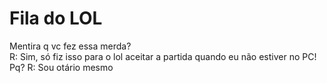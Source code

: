 <h1>Fila do LOL</h1>
Mentira q vc fez essa merda?
<br>
R: Sim, só fiz isso para o lol aceitar a partida quando eu não estiver no PC!
Pq?
R: Sou otário mesmo
